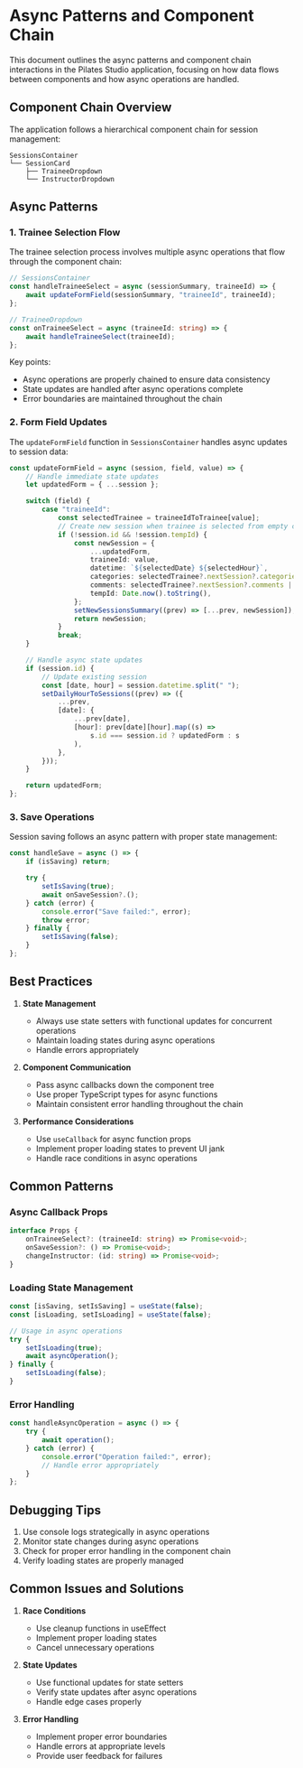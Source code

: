 # Async Patterns and Component Chain

This document outlines the async patterns and component chain interactions in the Pilates Studio application, focusing on how data flows between components and how async operations are handled.

## Component Chain Overview

The application follows a hierarchical component chain for session management:

```
SessionsContainer
└── SessionCard
    ├── TraineeDropdown
    └── InstructorDropdown
```

## Async Patterns

### 1. Trainee Selection Flow

The trainee selection process involves multiple async operations that flow through the component chain:

```typescript
// SessionsContainer
const handleTraineeSelect = async (sessionSummary, traineeId) => {
	await updateFormField(sessionSummary, "traineeId", traineeId);
};

// TraineeDropdown
const onTraineeSelect = async (traineeId: string) => {
	await handleTraineeSelect(traineeId);
};
```

Key points:

- Async operations are properly chained to ensure data consistency
- State updates are handled after async operations complete
- Error boundaries are maintained throughout the chain

### 2. Form Field Updates

The `updateFormField` function in `SessionsContainer` handles async updates to session data:

```typescript
const updateFormField = async (session, field, value) => {
	// Handle immediate state updates
	let updatedForm = { ...session };

	switch (field) {
		case "traineeId":
			const selectedTrainee = traineeIdToTrainee[value];
			// Create new session when trainee is selected from empty card
			if (!session.id && !session.tempId) {
				const newSession = {
					...updatedForm,
					traineeId: value,
					datetime: `${selectedDate} ${selectedHour}`,
					categories: selectedTrainee?.nextSession?.categories || {},
					comments: selectedTrainee?.nextSession?.comments || "",
					tempId: Date.now().toString(),
				};
				setNewSessionsSummary((prev) => [...prev, newSession]);
				return newSession;
			}
			break;
	}

	// Handle async state updates
	if (session.id) {
		// Update existing session
		const [date, hour] = session.datetime.split(" ");
		setDailyHourToSessions((prev) => ({
			...prev,
			[date]: {
				...prev[date],
				[hour]: prev[date][hour].map((s) =>
					s.id === session.id ? updatedForm : s
				),
			},
		}));
	}

	return updatedForm;
};
```

### 3. Save Operations

Session saving follows an async pattern with proper state management:

```typescript
const handleSave = async () => {
	if (isSaving) return;

	try {
		setIsSaving(true);
		await onSaveSession?.();
	} catch (error) {
		console.error("Save failed:", error);
		throw error;
	} finally {
		setIsSaving(false);
	}
};
```

## Best Practices

1. **State Management**

   - Always use state setters with functional updates for concurrent operations
   - Maintain loading states during async operations
   - Handle errors appropriately

2. **Component Communication**

   - Pass async callbacks down the component tree
   - Use proper TypeScript types for async functions
   - Maintain consistent error handling throughout the chain

3. **Performance Considerations**
   - Use `useCallback` for async function props
   - Implement proper loading states to prevent UI jank
   - Handle race conditions in async operations

## Common Patterns

### Async Callback Props

```typescript
interface Props {
	onTraineeSelect?: (traineeId: string) => Promise<void>;
	onSaveSession?: () => Promise<void>;
	changeInstructor: (id: string) => Promise<void>;
}
```

### Loading State Management

```typescript
const [isSaving, setIsSaving] = useState(false);
const [isLoading, setIsLoading] = useState(false);

// Usage in async operations
try {
	setIsLoading(true);
	await asyncOperation();
} finally {
	setIsLoading(false);
}
```

### Error Handling

```typescript
const handleAsyncOperation = async () => {
	try {
		await operation();
	} catch (error) {
		console.error("Operation failed:", error);
		// Handle error appropriately
	}
};
```

## Debugging Tips

1. Use console logs strategically in async operations
2. Monitor state changes during async operations
3. Check for proper error handling in the component chain
4. Verify loading states are properly managed

## Common Issues and Solutions

1. **Race Conditions**

   - Use cleanup functions in useEffect
   - Implement proper loading states
   - Cancel unnecessary operations

2. **State Updates**

   - Use functional updates for state setters
   - Verify state updates after async operations
   - Handle edge cases properly

3. **Error Handling**
   - Implement proper error boundaries
   - Handle errors at appropriate levels
   - Provide user feedback for failures
